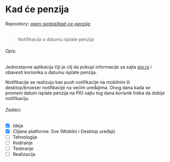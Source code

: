 # Kad će penzija
###### Repository: [open-serbia/kad-ce-penzija](https://github.com/open-serbia/kad-ce-penzija)
> Notifikacija o datumu isplate penzija

###### Opis:
Jednostavne aplikacija čiji je cilj da pokupi informacije sa sajta [pio.rs](http://pio.rs/) i obavesti korisnika o datumu isplate penzija.

Notifikacije se realizuju kao push notifikacije na mobilnim ili desktop/browser notifikacije na većim uređajima. Onog dana kada se promeni datum isplate penzija na PIO sajtu tog dana korisnik treba da dobije notifikaciju.

###### Zadaci:
- [x] Ideja
- [x] Ciljane platforme: Sve (Mobilni i Desktop uređaji)
- [ ] Tehnologije
- [ ] Kodiranje
- [ ] Testiranje
- [ ] Realizacija
